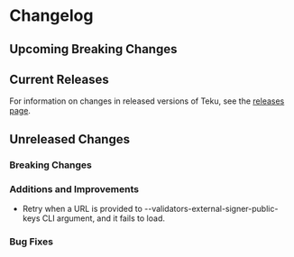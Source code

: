 # Changelog

## Upcoming Breaking Changes

## Current Releases

For information on changes in released versions of Teku, see
the [releases page](https://github.com/Consensys/teku/releases).

## Unreleased Changes

### Breaking Changes

### Additions and Improvements
- Retry when a URL is provided to --validators-external-signer-public-keys CLI argument, and it fails to load.

### Bug Fixes
